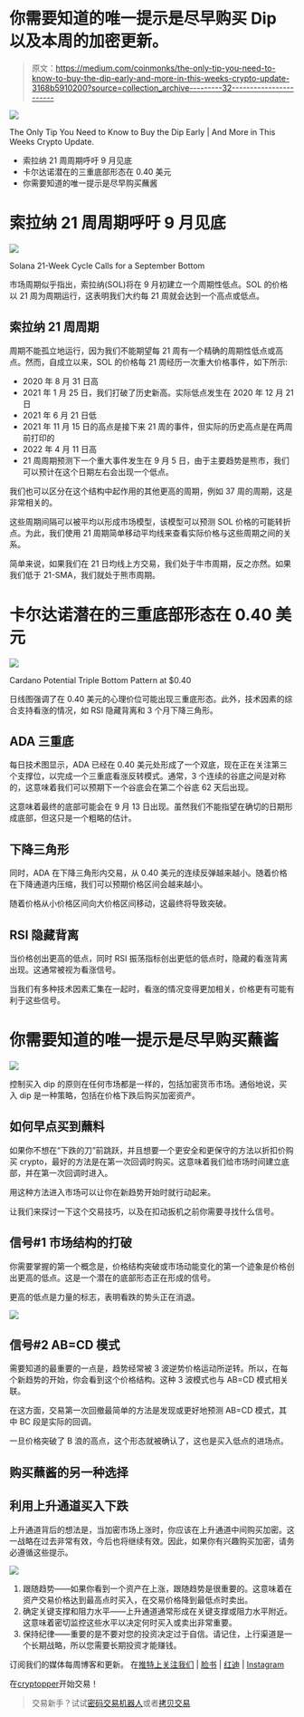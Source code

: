 # 你需要知道的唯一提示是尽早购买 Dip 以及本周的加密更新。

> 原文：<https://medium.com/coinmonks/the-only-tip-you-need-to-know-to-buy-the-dip-early-and-more-in-this-weeks-crypto-update-3168b5910200?source=collection_archive---------32----------------------->

![](img/618eb87ff2a6b4b002d24a92248dcb6c.png)

The Only Tip You Need to Know to Buy the Dip Early | And More in This Weeks Crypto Update.

*   索拉纳 21 周周期呼吁 9 月见底
*   卡尔达诺潜在的三重底部形态在 0.40 美元
*   你需要知道的唯一提示是尽早购买蘸酱

# 索拉纳 21 周周期呼吁 9 月见底

![](img/5c986570ac56e21b7942e77b9171784b.png)

Solana 21-Week Cycle Calls for a September Bottom

市场周期似乎指出，索拉纳(SOL)将在 9 月初建立一个周期性低点。SOL 的价格以 21 周为周期运行，这表明我们大约每 21 周就会达到一个高点或低点。

## 索拉纳 21 周周期

周期不能孤立地运行，因为我们不能期望每 21 周有一个精确的周期性低点或高点。然而，自成立以来，SOL 的价格每 21 周经历一次重大价格事件，如下所示:

*   2020 年 8 月 31 日高
*   2021 年 1 月 25 日，我们打破了历史新高。实际低点发生在 2020 年 12 月 21 日
*   2021 年 6 月 21 日低
*   2021 年 11 月 15 日的高点是接下来 21 周的事件，但实际的历史高点是在两周前打印的
*   2022 年 4 月 11 日高
*   21 周周期预测下一个重大事件发生在 9 月 5 日，由于主要趋势是熊市，我们可以预计在这个日期左右会出现一个低点。

我们也可以区分在这个结构中起作用的其他更高的周期，例如 37 周的周期，这是非常相关的。

这些周期间隔可以被平均以形成市场模型，该模型可以预测 SOL 价格的可能转折点。为此，我们使用 21 周期简单移动平均线来查看实际价格与这些周期之间的关系。

简单来说，如果我们在 21 日均线上方交易，我们处于牛市周期，反之亦然。如果我们低于 21-SMA，我们就处于熊市周期。

# 卡尔达诺潜在的三重底部形态在 0.40 美元

![](img/7057c1ff82488bbc743b095295f78ac3.png)

Cardano Potential Triple Bottom Pattern at $0.40

日线图强调了在 0.40 美元的心理价位可能出现三重底形态。此外，技术因素的综合支持看涨的情况，如 RSI 隐藏背离和 3 个月下降三角形。

## ADA 三重底

每日技术图显示，ADA 已经在 0.40 美元处形成了一个双底，现在正在关注第三个支撑位，以完成一个三重底看涨反转模式。通常，3 个连续的谷底之间是对称的，这意味着我们可以预期下一个谷底会在第二个谷底 62 天后出现。

这意味着最终的底部可能会在 9 月 13 日出现。虽然我们不能指望在确切的日期形成底部，但这只是一个粗略的估计。

## 下降三角形

同时，ADA 在下降三角形内交易，从 0.40 美元的连续反弹越来越小。随着价格在下降通道内压缩，我们可以预期价格区间会越来越小。

随着价格从小价格区间向大价格区间移动，这最终将导致突破。

## RSI 隐藏背离

当价格创出更高的低点，同时 RSI 振荡指标创出更低的低点时，隐藏的看涨背离出现。这通常被视为看涨信号。

当我们有多种技术因素汇集在一起时，看涨的情况变得更加相关，价格更有可能有利于这些信号。

# 你需要知道的唯一提示是尽早购买蘸酱

![](img/3997321d337d4cc7ca23fc5a967ef26d.png)

控制买入 dip 的原则在任何市场都是一样的，包括加密货币市场。通俗地说，买入 dip 是一种策略，包括在价格下跌后购买加密资产。

## 如何早点买到蘸料

如果你不想在“下跌的刀”前跳跃，并且想要一个更安全和更保守的方法以折扣价购买 crypto，最好的方法是在第一次回调时购买。这意味着我们给市场时间建立底部，并在第一次回调时进入。

用这种方法进入市场可以让你在新趋势开始时就行动起来。

让我们来探讨一下这个交易技巧，以及在扣动扳机之前你需要寻找什么信号。

## 信号#1 市场结构的打破

你需要掌握的第一个概念是，价格结构突破或市场动能变化的第一个迹象是价格创出更高的低点。这是一个潜在的底部形态正在形成的信号。

更高的低点是力量的标志，表明看跌的势头正在消退。

![](img/b0e32fdb3c5b4e65667dce22ffb198bf.png)

## 信号#2 AB=CD 模式

需要知道的最重要的一点是，趋势经常被 3 波逆势价格运动所逆转。所以，在每个新趋势的开始，你会看到这个价格结构。这种 3 波模式也与 AB=CD 模式相关联。

在这方面，交易第一次回撤最简单的方法是发现或更好地预测 AB=CD 模式，其中 BC 段是实际的回调。

一旦价格突破了 B 浪的高点，这个形态就被确认了，这也是买入低点的进场点。

## 购买蘸酱的另一种选择

## 利用上升通道买入下跌

上升通道背后的想法是，当加密市场上涨时，你应该在上升通道中间购买加密。这一战略在过去非常有效，今后也将继续有效。因此，如果你有兴趣购买加密，请务必遵循这些提示。

![](img/e30917aa1453000a2189e8540d223d85.png)

1.  跟随趋势——如果你看到一个资产在上涨，跟随趋势是很重要的。这意味着在资产交易价格达到最高点时买入，在交易价格降到最低点时卖出。
2.  确定关键支撑和阻力水平——上升通道通常形成在关键支撑或阻力水平附近。这意味着密切监控这些水平以决定何时买入或卖出非常重要。
3.  保持纪律——重要的是不要对您的投资决定过于自信。请记住，上行渠道是一个长期战略，所以您需要长期投资才能赚钱。

订阅我们的媒体每周博客和更新。
在[推特上关注我们](https://twitter.com/cryptohopper) | [脸书](https://www.facebook.com/cryptohopper) | [红迪](https://www.reddit.com/r/CryptoHopper/) | [Instagram](https://www.instagram.com/cryptohopper/?hl=nl)

在[cryptopper](https://www.cryptohopper.com/)开始交易！

> 交易新手？试试[密码交易机器人](/coinmonks/crypto-trading-bot-c2ffce8acb2a)或者[拷贝交易](/coinmonks/top-10-crypto-copy-trading-platforms-for-beginners-d0c37c7d698c)